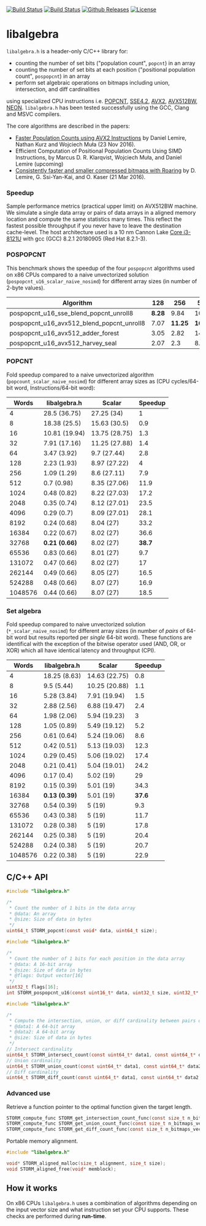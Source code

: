 [![Build Status](https://travis-ci.com/mklarqvist/libalgebra.svg)](https://travis-ci.com/mklarqvist/libalgebra)
[![Build Status](https://ci.appveyor.com/api/projects/status/github/mklarqvist/libalgebra?branch=master&svg=true)](https://ci.appveyor.com/project/mklarqvist/libalgebra)
[![Github Releases](https://img.shields.io/github/release/mklarqvist/libalgebra.svg)](https://github.com/mklarqvist/libalgebra/releases)
[![License](https://img.shields.io/badge/Apache-2.0-blue.svg)](LICENSE)

# libalgebra

```libalgebra.h``` is a header-only C/C++ library for:
* counting the number of set bits ("population count", `popcnt`) in an array
* counting the number of set bits at each position ("positional population count", `pospopcnt`) in an array
* perform set algebraic operations on bitmaps including union, intersection, and diff cardinalities

using specialized CPU instructions i.e.
[POPCNT](https://en.wikipedia.org/wiki/SSE4#POPCNT_and_LZCNT),
[SSE4.2](https://en.wikipedia.org/wiki/SSE4#SSE4.2),
[AVX2](https://en.wikipedia.org/wiki/Advanced_Vector_Extensions),
[AVX512BW](https://en.wikipedia.org/wiki/Advanced_Vector_Extensions),
[NEON](https://en.wikipedia.org/wiki/ARM_architecture#Advanced_SIMD_.28NEON.29). ```libalgebra.h``` has been tested successfully using the GCC,
Clang and MSVC compilers.

The core algorithms are described in the papers:

* [Faster Population Counts using AVX2 Instructions](https://arxiv.org/abs/1611.07612) by Daniel Lemire, Nathan Kurz
  and Wojciech Muła (23 Nov 2016).
* Efficient Computation of Positional Population Counts Using SIMD Instructions,
  by Marcus D. R. Klarqvist, Wojciech Muła, and Daniel Lemire (upcoming)
* [Consistently faster and smaller compressed bitmaps with Roaring](https://arxiv.org/abs/1603.06549) by D. Lemire, G. Ssi-Yan-Kai,
  and O. Kaser (21 Mar 2016).

### Speedup

Sample performance metrics (practical upper limit) on AVX512BW machine. We simulate a single data array or pairs of data arrays in a aligned memory location and compute the same statistics many times. This reflect the fastest possible throughput if you never have to leave the destination cache-level.
The host architecture used is a 10 nm Cannon Lake [Core i3-8121U](https://ark.intel.com/content/www/us/en/ark/products/136863/intel-core-i3-8121u-processor-4m-cache-up-to-3-20-ghz.html) with gcc (GCC) 8.2.1 20180905 (Red Hat 8.2.1-3).

### POSPOPCNT

This benchmark shows the speedup of the four `pospopcnt` algorithms used on x86
CPUs compared to a naive unvectorized solution
(`pospopcnt_u16_scalar_naive_nosimd`) for different array sizes (in number of
2-byte values). 

| Algorithm                         | 128  | 256   | 512   | 1024  | 2048  | 4096  | 8192  | 65536  |
|-----------------------------------|------|-------|-------|-------|-------|-------|-------|--------|
| pospopcnt_u16_sse_blend_popcnt_unroll8    | **8.28** | 9.84  | 10.55 | 11    | 11.58 | 11.93 | 12.13 | 12.28  |
| pospopcnt_u16_avx512_blend_popcnt_unroll8 | 7.07 | **11.25** | **16.21** | 21    | 25.49 | 27.91 | 29.73 | 31.55  |
| pospopcnt_u16_avx512_adder_forest        | 3.05 | 2.82  | 14.53 | **23.13** | **34.37** | 44.91 | 52.78 | 61.68  |
| pospopcnt_u16_avx512_harvey_seal          | 2.07 | 2.3   | 8.21  | 15.41 | 28.17 | **49.14** | **76.11** | **138.71** |

### POPCNT

Fold speedup compared to a naive unvectorized algorithm
(`popcount_scalar_naive_nosimd`) for different array sizes as (CPU cycles/64-bit word, Instructions/64-bit word):

| Words   | libalgebra.h  | Scalar        | Speedup |
|---------|---------------|---------------|---------|
| 4       | 28.5 (36.75)  | 27.25 (34)    | 1       |
| 8       | 18.38 (25.5)  | 15.63 (30.5)  | 0.9     |
| 16      | 10.81 (19.94) | 13.75 (28.75) | 1.3     |
| 32      | 7.91 (17.16)  | 11.25 (27.88) | 1.4     |
| 64      | 3.47 (3.92)   | 9.7 (27.44)   | 2.8     |
| 128     | 2.23 (1.93)   | 8.97 (27.22)  | 4       |
| 256     | 1.09 (1.29)   | 8.6 (27.11)   | 7.9     |
| 512     | 0.7 (0.98)    | 8.35 (27.06)  | 11.9    |
| 1024    | 0.48 (0.82)   | 8.22 (27.03)  | 17.2    |
| 2048    | 0.35 (0.74)   | 8.12 (27.01)  | 23.5    |
| 4096    | 0.29 (0.7)    | 8.09 (27.01)  | 28.1    |
| 8192    | 0.24 (0.68)   | 8.04 (27)     | 33.2    |
| 16384   | 0.22 (0.67)   | 8.02 (27)     | 36.6    |
| 32768   | **0.21 (0.66)**   | 8.02 (27)     | **38.7**    |
| 65536   | 0.83 (0.66)   | 8.01 (27)     | 9.7     |
| 131072  | 0.47 (0.66)   | 8.02 (27)     | 17      |
| 262144  | 0.49 (0.66)   | 8.05 (27)     | 16.5    |
| 524288  | 0.48 (0.66)   | 8.07 (27)     | 16.9    |
| 1048576 | 0.44 (0.66)   | 8.07 (27)     | 18.5    |

### Set algebra

Fold speedup compared to naive unvectorized solution (`*_scalar_naive_nosimd`)
for different array sizes (in number of _pairs_ of 64-bit word but results reported per _single_ 64-bit word). These
functions are identifical with the exception of the bitwise operator used (AND,
OR, or XOR) which all have identical latency and throughput (CPI).

| Words   | libalgebra.h | Scalar        | Speedup |
|---------|--------------|---------------|---------|
| 4       | 18.25 (8.63) | 14.63 (22.75) | 0.8     |
| 8       | 9.5 (5.44)   | 10.25 (20.88) | 1.1     |
| 16      | 5.28 (3.84)  | 7.91 (19.94)  | 1.5     |
| 32      | 2.88 (2.56)  | 6.88 (19.47)  | 2.4     |
| 64      | 1.98 (2.06)  | 5.94 (19.23)  | 3       |
| 128     | 1.05 (0.89)  | 5.49 (19.12)  | 5.2     |
| 256     | 0.61 (0.64)  | 5.24 (19.06)  | 8.6     |
| 512     | 0.42 (0.51)  | 5.13 (19.03)  | 12.3    |
| 1024    | 0.29 (0.45)  | 5.06 (19.02)  | 17.4    |
| 2048    | 0.21 (0.41)  | 5.04 (19.01)  | 24.2    |
| 4096    | 0.17 (0.4)   | 5.02 (19)     | 29      |
| 8192    | 0.15 (0.39)  | 5.01 (19)     | 34.3    |
| 16384   | **0.13 (0.39)**  | 5.01 (19)     | **37.6**    |
| 32768   | 0.54 (0.39)  | 5 (19)        | 9.3     |
| 65536   | 0.43 (0.38)  | 5 (19)        | 11.7    |
| 131072  | 0.28 (0.38)  | 5 (19)        | 17.8    |
| 262144  | 0.25 (0.38)  | 5 (19)        | 20.4    |
| 524288  | 0.24 (0.38)  | 5 (19)        | 20.7    |
| 1048576 | 0.22 (0.38)  | 5 (19)        | 22.9    |

## C/C++ API

```C
#include "libalgebra.h"

/*
 * Count the number of 1 bits in the data array
 * @data: An array
 * @size: Size of data in bytes
 */
uint64_t STORM_popcnt(const void* data, uint64_t size);
```

```C
#include "libalgebra.h"

/*
 * Count the number of 1 bits for each position in the data array
 * @data: A 16-bit array
 * @size: Size of data in bytes
 * @flags: Output vector[16]
 */
uint32_t flags[16];
int STORM_pospopcnt_u16(const uint16_t* data, uint32_t size, uint32_t* flags);
```

```C
#include "libalgebra.h"

/*
 * Compute the intersection, union, or diff cardinality between pairs of bitmaps
 * @data1: A 64-bit array
 * @data2: A 64-bit array
 * @size: Size of data in bytes
 */
// Intersect cardinality
uint64_t STORM_intersect_count(const uint64_t* data1, const uint64_t* data2, const uint32_t size);
// Union cardinality
uint64_t STORM_union_count(const uint64_t* data1, const uint64_t* data2, const uint32_t size);
// Diff cardinality
uint64_t STORM_diff_count(const uint64_t* data1, const uint64_t* data2, const uint32_t size);
```

### Advanced use

Retrieve a function pointer to the optimal function given the target length.

```C
STORM_compute_func STORM_get_intersection_count_func(const size_t n_bitmaps_vector);
STORM_compute_func STORM_get_union_count_func(const size_t n_bitmaps_vector);
STORM_compute_func STORM_get_diff_count_func(const size_t n_bitmaps_vector);
```

Portable memory alignment.

```C
#include "libalgebra.h"

void* STORM_aligned_malloc(size_t alignment, size_t size);
void STORM_aligned_free(void* memblock);
```

## How it works

On x86 CPUs ```libalgebra.h``` uses a combination of algorithms depending on the input vector size and what instruction set your CPU supports. These checks are performed during **run-time**.
